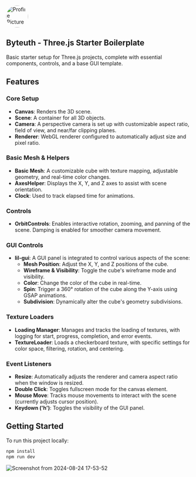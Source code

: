 
<img src="https://github.com/user-attachments/assets/2bff7c7f-a990-4fe9-b468-3ce9bb845fbf" alt="Profile Picture" width="60" height="60" style="border-radius:50%; margin-right: 10px;">

## Byteuth - Three.js Starter Boilerplate
Basic starter setup for Three.js projects, complete with essential components, controls, and a base GUI template.

## Features

### Core Setup

- **Canvas**: Renders the 3D scene.
- **Scene**: A container for all 3D objects.
- **Camera**: A perspective camera is set up with customizable aspect ratio, field of view, and near/far clipping planes.
- **Renderer**: WebGL renderer configured to automatically adjust size and pixel ratio.

### Basic Mesh & Helpers

- **Basic Mesh**: A customizable cube with texture mapping, adjustable geometry, and real-time color changes.
- **AxesHelper**: Displays the X, Y, and Z axes to assist with scene orientation.
- **Clock**: Used to track elapsed time for animations.

### Controls

- **OrbitControls**: Enables interactive rotation, zooming, and panning of the scene. Damping is enabled for smoother camera movement.

### GUI Controls

- **lil-gui**: A GUI panel is integrated to control various aspects of the scene:
  - **Mesh Position**: Adjust the X, Y, and Z positions of the cube.
  - **Wireframe & Visibility**: Toggle the cube's wireframe mode and visibility.
  - **Color**: Change the color of the cube in real-time.
  - **Spin**: Trigger a 360° rotation of the cube along the Y-axis using GSAP animations.
  - **Subdivision**: Dynamically alter the cube's geometry subdivisions.

### Texture Loaders

- **Loading Manager**: Manages and tracks the loading of textures, with logging for start, progress, completion, and error events.
- **TextureLoader**: Loads a checkerboard texture, with specific settings for color space, filtering, rotation, and centering.

### Event Listeners

- **Resize**: Automatically adjusts the renderer and camera aspect ratio when the window is resized.
- **Double Click**: Toggles fullscreen mode for the canvas element.
- **Mouse Move**: Tracks mouse movements to interact with the scene (currently adjusts cursor position).
- **Keydown ('h')**: Toggles the visibility of the GUI panel.

## Getting Started

To run this project locally:

```bash
npm install
npm run dev
```
![Screenshot from 2024-08-24 17-53-52](https://github.com/user-attachments/assets/5e741b90-b0fc-4b15-b56b-cfdd6150ddda)

